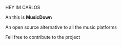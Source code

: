 HEY IM CARLOS 

An this is **MusicDown**

An open source alternative to all the music platforms 

Fell free to contribute to the project
